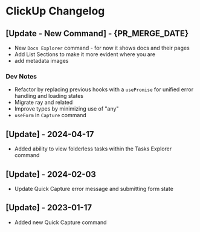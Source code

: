 # ClickUp Changelog

## [Update - New Command] - {PR_MERGE_DATE}

- New `Docs Explorer` command - for now it shows docs and their pages
- Add List Sections to make it more evident where you are
- add metadata images

### Dev Notes
- Refactor by replacing previous hooks with a `usePromise` for unified error handling and loading states
- Migrate ray and related
- Improve types by minimizing use of "any"
- `useForm` in `Capture` command

## [Update] - 2024-04-17

- Added ability to view folderless tasks within the Tasks Explorer command

## [Update] - 2024-02-03

- Update Quick Capture error message and submitting form state

## [Update] - 2023-01-17

- Added new Quick Capture command
